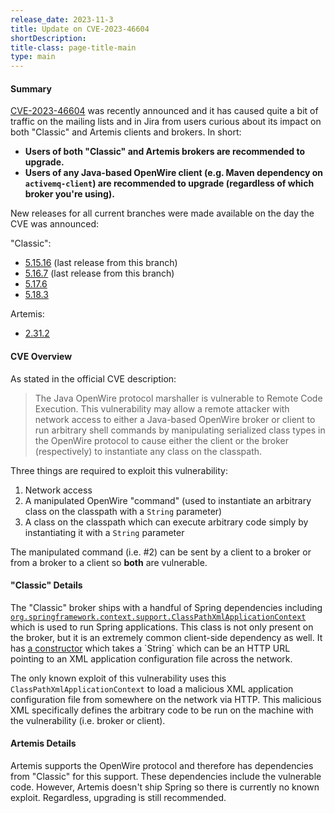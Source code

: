 ```yaml
---
release_date: 2023-11-3
title: Update on CVE-2023-46604
shortDescription:
title-class: page-title-main
type: main
---
```

#### Summary

[CVE-2023-46604](https://nvd.nist.gov/vuln/detail/CVE-2023-46604) was recently announced and it has caused quite a bit of traffic on the mailing lists and in Jira from users curious about its impact on both "Classic" and Artemis clients and brokers. In short:

  - **Users of both "Classic" and Artemis brokers are recommended to upgrade.**
  - **Users of any Java-based OpenWire client (e.g. Maven dependency on `activemq-client`) are recommended to upgrade (regardless of which broker you're using).**

New releases for all current branches were made available on the day the CVE was announced:

"Classic":

 - [5.15.16](https://activemq.apache.org/activemq-5015016-release) (last release from this branch)
 - [5.16.7](https://activemq.apache.org/activemq-5016007-release) (last release from this branch)
 - [5.17.6](https://activemq.apache.org/activemq-5017006-release)
 - [5.18.3](https://activemq.apache.org/activemq-5018003-release)

Artemis:

 - [2.31.2](https://activemq.apache.org/components/artemis/download/)

#### CVE Overview

As stated in the official CVE description:

> The Java OpenWire protocol marshaller is vulnerable to Remote Code Execution. This vulnerability may allow a remote attacker with network access to either a Java-based OpenWire broker or client to run arbitrary shell commands by manipulating serialized class types in the OpenWire protocol to cause either the client or the broker (respectively) to instantiate any class on the classpath.

Three things are required to exploit this vulnerability:

 1. Network access
 1. A manipulated OpenWire "command" (used to instantiate an arbitrary class on the classpath with a `String` parameter)
 1. A class on the classpath which can execute arbitrary code simply by instantiating it with a `String` parameter
 
The manipulated command (i.e. #2) can be sent by a client to a broker or from a broker to a client so **both** are vulnerable.

#### "Classic" Details

The "Classic" broker ships with a handful of Spring dependencies including [`org.springframework.context.support.ClassPathXmlApplicationContext`](https://docs.spring.io/spring-framework/docs/current/javadoc-api/org/springframework/context/support/ClassPathXmlApplicationContext.html) which is used to run Spring applications. This class is not only present on the broker, but it is an extremely common client-side dependency as well. It has [a constructor](https://docs.spring.io/spring-framework/docs/current/javadoc-api/org/springframework/context/support/ClassPathXmlApplicationContext.html#%3Cinit%3E(java.lang.String)) which takes a `String` which can be an HTTP URL pointing to an XML application configuration file across the network.

The only known exploit of this vulnerability uses this `ClassPathXmlApplicationContext` to load a malicious XML application configuration file from somewhere on the network via HTTP. This malicious XML specifically defines the arbitrary code to be run on the machine with the vulnerability (i.e. broker or client).

#### Artemis Details

Artemis supports the OpenWire protocol and therefore has dependencies from "Classic" for this support. These dependencies include the vulnerable code. However, Artemis doesn't ship Spring so there is currently no known exploit. Regardless, upgrading is still recommended.
